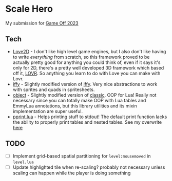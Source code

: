 # Scale Hero

My submission for [Game Off 2023](https://itch.io/jam/game-off-2023)

## Tech

- [Love2D](love2d.org/) - I don't like high level game engines, but I also don't like having to write *everything* from scratch, so this framework proved to be actually pretty good for anything you could think of, even if it says it's only for 2D, there's a pretty well developed 3D framework which based off it, [LOVR](https://github.com/bjornbytes/lovr). So anything you learn to do with Love you can make with Lovr.
- [iffy](./lib/iffy.lua) - Slightly modified version of [iffy](https://github.com/besnoi/iffy). Very nice abstractions to work with sprites and quads in spritesheets.
- [object](./lib/object.lua) - Slightly modified version of [classic](https://github.com/rxi/classic). OOP for Lua! Really not necessary since you can totally make OOP with Lua tables and EmmyLua annotations, but this library utilities and its mixin implementation  are super useful.
- [pprint.lua](https://github.com/jagt/pprint.lua) - Helps printing stuff to stdout! The default print function lacks the ability to properly print tables and nested tables. See my overwrite [here](./src/__setup.lua#L10)

## TODO

- [ ] Implement grid-based spatial partitioning for `level:mousemoved` in `level.lua`
- [ ] Update highlighted tile when re-scaling? probably not necessary unless scaling can happen while the player is doing something
